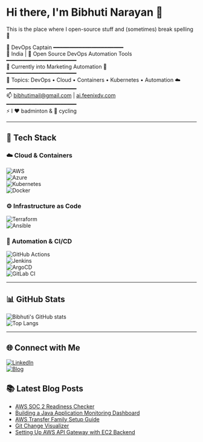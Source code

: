 # Hi there, I'm Bibhuti Narayan 👋  

This is the place where I open-source stuff and (sometimes) break spelling 🤣  

🐳 DevOps Captain 
━━━━━━━━━━━━━━━━━━━━━━  
📍 India | 🔭 Open Source DevOps Automation Tools  
━━━━━━━━━━━━━━━━━━━━━━  
🌱 Currently into Marketing Automation 📖  
━━━━━━━━━━━━━━━━━━━━━━  
💬 Topics: DevOps • Cloud • Containers • Kubernetes • Automation ☁️  
━━━━━━━━━━━━━━━━━━━━━━  
📫 bibhutimail@gmail.com | [ai.feenixdv.com](https://ai.feenixdv.com)  
━━━━━━━━━━━━━━━━━━━━━━  
⚡ I ❤️ badminton & 🚴 cycling  

---

## 🔧 Tech Stack  

### ☁️ Cloud & Containers  
![AWS](https://img.shields.io/badge/AWS-%23FF9900.svg?style=for-the-badge&logo=amazon-aws&logoColor=white)  
![Azure](https://img.shields.io/badge/Azure-%230072C6.svg?style=for-the-badge&logo=microsoftazure&logoColor=white)  
![Kubernetes](https://img.shields.io/badge/Kubernetes-326ce5.svg?style=for-the-badge&logo=kubernetes&logoColor=white)  
![Docker](https://img.shields.io/badge/Docker-2496ED.svg?style=for-the-badge&logo=docker&logoColor=white)  

### ⚙️ Infrastructure as Code  
![Terraform](https://img.shields.io/badge/Terraform-%235835CC.svg?style=for-the-badge&logo=terraform&logoColor=white)  
![Ansible](https://img.shields.io/badge/Ansible-%23EE0000.svg?style=for-the-badge&logo=ansible&logoColor=white)  

### 🤖 Automation & CI/CD  
![GitHub Actions](https://img.shields.io/badge/GitHub%20Actions-2088FF.svg?style=for-the-badge&logo=githubactions&logoColor=white)  
![Jenkins](https://img.shields.io/badge/Jenkins-D24939.svg?style=for-the-badge&logo=jenkins&logoColor=white)  
![ArgoCD](https://img.shields.io/badge/ArgoCD-FE4B2A.svg?style=for-the-badge&logo=argo&logoColor=white)  
![GitLab CI](https://img.shields.io/badge/GitLab%20CI-FCA121.svg?style=for-the-badge&logo=gitlab&logoColor=white)  

---

## 📊 GitHub Stats  
![Bibhuti's GitHub stats](https://github-readme-stats.vercel.app/api?username=bibhutimail&show_icons=true&theme=radical)  
![Top Langs](https://github-readme-stats.vercel.app/api/top-langs/?username=bibhutimail&layout=compact&theme=radical)  


---

## 🌐 Connect with Me  
[![LinkedIn](https://img.shields.io/badge/LinkedIn-blue?style=for-the-badge&logo=linkedin&logoColor=white)](https://www.linkedin.com/in/bibhuti-narayan-40270516/)   
[![Blog](https://img.shields.io/badge/Blog-FeenixDV-red?style=for-the-badge)](https://ai.feenixdv.com)  

## 📚 Latest Blog Posts  

- [AWS SOC 2 Readiness Checker](https://ai.feenixdv.com/index.php/297/43/)  
- [Building a Java Application Monitoring Dashboard](https://ai.feenixdv.com/index.php/289/19/)  
- [AWS Transfer Family Setup Guide](https://ai.feenixdv.com/index.php/287/39/)  
- [Git Change Visualizer](https://ai.feenixdv.com/index.php/277/15/)  
- [Setting Up AWS API Gateway with EC2 Backend](https://ai.feenixdv.com/index.php/272/32/)  

